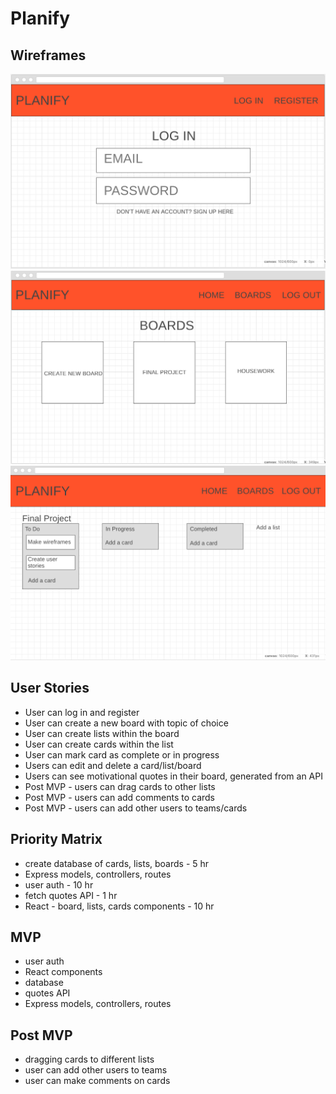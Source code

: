 # Planify

## Wireframes
![Wireframe](./wireframes/wireframe1.png)
![Wireframe](./wireframes/wireframe2.png)
![Wireframe](./wireframes/wireframe3.png)


## User Stories
- User can log in and register
- User can create a new board with topic of choice
- User can create lists within the board
- User can create cards within the list
- User can mark card as complete or in progress
- Users can edit and delete a card/list/board
- Users can see motivational quotes in their board, generated from an API
- Post MVP - users can drag cards to other lists 
- Post MVP - users can add comments to cards
- Post MVP - users can add other users to teams/cards

## Priority Matrix
- create database of cards, lists, boards - 5 hr
- Express models, controllers, routes
- user auth - 10 hr
- fetch quotes API - 1 hr
- React - board, lists, cards components - 10 hr

## MVP
- user auth
- React components
- database
- quotes API
- Express models, controllers, routes

## Post MVP
- dragging cards to different lists
- user can add other users to teams 
- user can make comments on cards 
